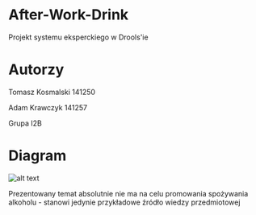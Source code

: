 # After-Work-Drink
Projekt systemu eksperckiego w Drools'ie
# Autorzy
Tomasz Kosmalski 141250

Adam Krawczyk 141257

Grupa I2B
# Diagram
![alt text](http://www.cs.put.poznan.pl/amichalski/expsys2021.2/gr.I2B/business-week-after-work-drink-chart.jpg)

Prezentowany temat absolutnie nie ma na celu promowania spożywania alkoholu - stanowi jedynie przykładowe źródło wiedzy przedmiotowej
